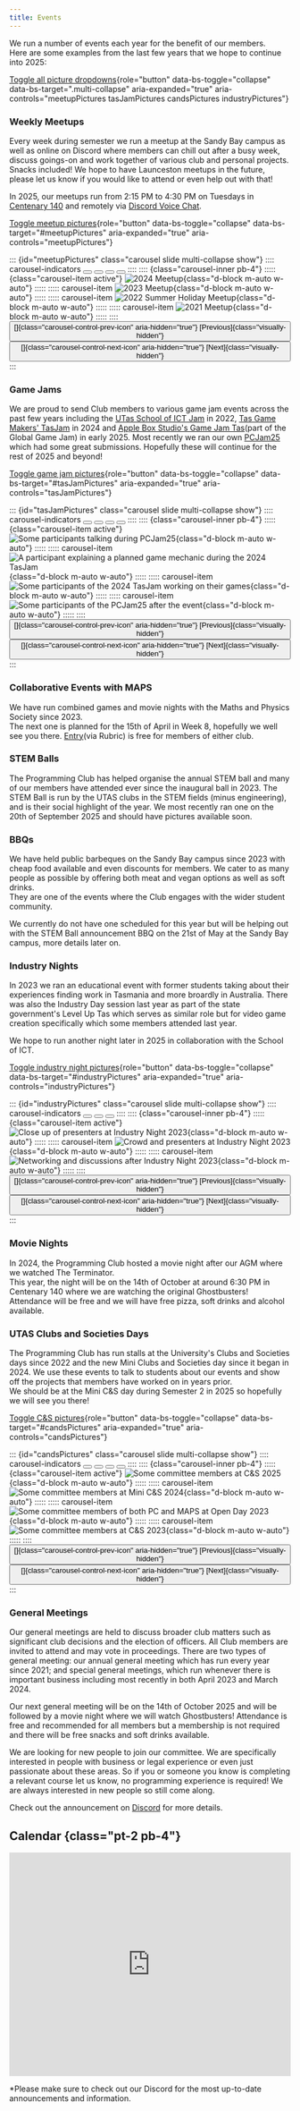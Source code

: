 ```yaml
---
title: Events
---
```

We run a number of events each year for the benefit of our members.\
Here are some examples from the last few years that we hope to continue into 2025:

<!-- TODO: Fix or hide dropdowns with no js -->
<!-- TODO: Support carousels with no js? -->
[Toggle all picture dropdowns](#){role="button" data-bs-toggle="collapse" data-bs-target=".multi-collapse" aria-expanded="true" aria-controls="meetupPictures tasJamPictures candsPictures industryPictures"}

### Weekly Meetups
Every week during semester we run a meetup at the Sandy Bay campus as well as online on Discord where members can chill out after a busy week, discuss goings-on and work together of various club and personal projects. Snacks included!
We hope to have Launceston meetups in the future, please let us know if you would like to attend or even help out with that!

In 2025, our meetups run from 2:15 PM to 4:30 PM on Tuesdays in [Centenary 140](https://maps.utas.edu.au/d/poi/1000554240) and remotely via [Discord Voice Chat](https://discord.com/channels/810048533603680307/816975438332035102).

[Toggle meetup pictures](#meetupPictures){role="button" data-bs-toggle="collapse" data-bs-target="#meetupPictures" aria-expanded="true" aria-controls="meetupPictures"}

::: {id="meetupPictures" class="carousel slide multi-collapse show"}
:::: carousel-indicators
<button type="button" data-bs-target="#meetupPictures" data-bs-slide-to="0" class="active" aria-current="true" aria-label="Slide 1"></button>
<button type="button" data-bs-target="#meetupPictures" data-bs-slide-to="1" aria-label="Slide 2"></button>
<button type="button" data-bs-target="#meetupPictures" data-bs-slide-to="2" aria-label="Slide 3"></button>
<button type="button" data-bs-target="#meetupPictures" data-bs-slide-to="3" aria-label="Slide 4"></button>
::::
:::: {class="carousel-inner pb-4"}
::::: {class="carousel-item active"}
<picture>
  <source srcset="assets/2023-2024/meetup.avif" type="image/avif">
  <source srcset="assets/2023-2024/meetup.webp" type="image/webp">
  ![2024 Meetup](assets/2023-2024/meetup.png){class="d-block m-auto w-auto"}
</picture>
:::::
::::: carousel-item
<picture>
  <source srcset="assets/2022-2023/meetup-2.avif" type="image/avif">
  <source srcset="assets/2022-2023/meetup-2.webp" type="image/webp">
  ![2023 Meetup](assets/2022-2023/meetup-2.png){class="d-block m-auto w-auto"}
</picture>
:::::
::::: carousel-item
<picture>
  <source srcset="assets/2022-2023/holiday-meetup-1.avif" type="image/avif">
  <source srcset="assets/2022-2023/holiday-meetup-1.webp" type="image/webp">
  ![2022 Summer Holiday Meetup](assets/2022-2023/holiday-meetup-1.png){class="d-block m-auto w-auto"}
</picture>
:::::
::::: carousel-item
<picture>
  <source srcset="assets/2021-2022/first_meetup.avif" type="image/avif">
  <source srcset="assets/2021-2022/first_meetup.webp" type="image/webp">
  ![2021 Meetup](assets/2021-2022/first_meetup.png){class="d-block m-auto w-auto"}
</picture>
:::::
::::
<button class="carousel-control-prev" type="button" data-bs-target="#meetupPictures" data-bs-slide="prev">
  []{class="carousel-control-prev-icon" aria-hidden="true"}
  [Previous]{class="visually-hidden"}
</button>
<button class="carousel-control-next" type="button" data-bs-target="#meetupPictures" data-bs-slide="next">
  []{class="carousel-control-next-icon" aria-hidden="true"}
  [Next]{class="visually-hidden"}
</button>
:::

### Game Jams
We are proud to send Club members to various game jam events across the past few years including the [UTas School of ICT Jam](https://itch.io/jam/utas-jam) in 2022, [Tas Game Makers' TasJam](https://itch.io/jam/tasjam-2024) in 2024 and [Apple Box Studio's Game Jam Tas](https://globalgamejam.org/jam-sites/2025/global-game-jam-tasmania)(part of the Global Game Jam) in early 2025.
Most recently we ran our own [PCJam25](https://itch.io/jam/utas-pcjam-2025) which had some great submissions.
Hopefully these will continue for the rest of 2025 and beyond!

[Toggle game jam pictures](#industryPictures){role="button" data-bs-toggle="collapse" data-bs-target="#tasJamPictures" aria-expanded="true" aria-controls="tasJamPictures"}

::: {id="tasJamPictures" class="carousel slide multi-collapse show"}
:::: carousel-indicators
<button type="button" data-bs-target="#tasJamPictures" data-bs-slide-to="0" class="active" aria-current="true" aria-label="Slide 1"></button>
<button type="button" data-bs-target="#tasJamPictures" data-bs-slide-to="1" aria-label="Slide 2"></button>
<button type="button" data-bs-target="#tasJamPictures" data-bs-slide-to="2" aria-label="Slide 3"></button>
<button type="button" data-bs-target="#tasJamPictures" data-bs-slide-to="3" aria-label="Slide 4"></button>
::::
:::: {class="carousel-inner pb-4"}
::::: {class="carousel-item active"}
<picture>
  <source srcset="assets/2024-2025/pcjam25-1.avif" type="image/avif">
  <source srcset="assets/2024-2025/pcjam25-1.webp" type="image/webp">
  ![Some participants talking during PCJam25](assets/2024-2025/pcjam25-1.png){class="d-block m-auto w-auto"}
</picture>
:::::
::::: carousel-item
<picture>
  <source srcset="assets/2023-2024/tasjam-2.avif" type="image/avif">
  <source srcset="assets/2023-2024/tasjam-2.webp" type="image/webp">
  ![A participant explaining a planned game mechanic during the 2024 TasJam](assets/2023-2024/tasjam-2.png){class="d-block m-auto w-auto"}
</picture>
:::::
::::: carousel-item
<picture>
  <source srcset="assets/2023-2024/tasjam-1.avif" type="image/avif">
  <source srcset="assets/2023-2024/tasjam-1.webp" type="image/webp">
  ![Some participants of the 2024 TasJam working on their games](assets/2023-2024/tasjam-1.png){class="d-block m-auto w-auto"}
</picture>
:::::
::::: carousel-item
<picture>
  <source srcset="assets/2024-2025/pcjam25-2.avif" type="image/avif">
  <source srcset="assets/2024-2025/pcjam25-2.webp" type="image/webp">
  ![Some participants of the PCJam25 after the event](assets/2024-2025/pcjam25-2.png){class="d-block m-auto w-auto"}
</picture>
:::::
::::
<button class="carousel-control-prev" type="button" data-bs-target="#tasJamPictures" data-bs-slide="prev">
  []{class="carousel-control-prev-icon" aria-hidden="true"}
  [Previous]{class="visually-hidden"}
</button>
<button class="carousel-control-next" type="button" data-bs-target="#tasJamPictures" data-bs-slide="next">
  []{class="carousel-control-next-icon" aria-hidden="true"}
  [Next]{class="visually-hidden"}
</button>
:::

### Collaborative Events with MAPS
We have run combined games and movie nights with the Maths and Physics Society since 2023.\
The next one is planned for the 15th of April in Week 8, hopefully we well see you there. [Entry](https://campus.hellorubric.com/?eid=34039)(via Rubric) is free for members of either club.

<!-- TODO: Mentioned involved clubs -->
<!-- TODO: Link to Rubric sign up page once up -->
<!-- TODO: Add pictures -->
### STEM Balls
The Programming Club has helped organise the annual STEM ball and many of our members have attended ever since the inaugural ball in 2023.
The STEM Ball is run by the UTAS clubs in the STEM fields (minus engineering), and is their social highlight of the year.
We most recently ran one on the 20th of September 2025 and should have pictures available soon.

### BBQs
We have held public barbeques on the Sandy Bay campus since 2023 with cheap food available and even discounts for members.
We cater to as many people as possible by offering both meat and vegan options as well as soft drinks.\
They are one of the events where the Club engages with the wider student community.

We currently do not have one scheduled for this year but will be helping out with the STEM Ball announcement BBQ on the 21st of May at the Sandy Bay campus, more details later on.

### Industry Nights
In 2023 we ran an educational event with former students taking about their experiences finding work in Tasmania and more broardly in Australia.
There was also the Industry Day session last year as part of the state government's Level Up Tas which serves as similar role but for video game creation specifically which some members attended last year.

We hope to run another night later in 2025 in collaboration with the School of ICT.

[Toggle industry night pictures](#industryPictures){role="button" data-bs-toggle="collapse" data-bs-target="#industryPictures" aria-expanded="true" aria-controls="industryPictures"}

::: {id="industryPictures" class="carousel slide multi-collapse show"}
:::: carousel-indicators
<button type="button" data-bs-target="#industryPictures" data-bs-slide-to="0" class="active" aria-current="true" aria-label="Slide 1"></button>
<button type="button" data-bs-target="#industryPictures" data-bs-slide-to="1" aria-label="Slide 2"></button>
<button type="button" data-bs-target="#industryPictures" data-bs-slide-to="2" aria-label="Slide 3"></button>
::::
:::: {class="carousel-inner pb-4"}
::::: {class="carousel-item active"}
<picture>
  <source srcset="assets/2022-2023/industry-night-2.avif" type="image/avif">
  <source srcset="assets/2022-2023/industry-night-2.webp" type="image/webp">
  ![Close up of presenters at Industry Night 2023](assets/2022-2023/industry-night-2.png){class="d-block m-auto w-auto"}
</picture>
:::::
::::: carousel-item
<picture>
  <source srcset="assets/2022-2023/industry-night-1.avif" type="image/avif">
  <source srcset="assets/2022-2023/industry-night-1.webp" type="image/webp">
  ![Crowd and presenters at Industry Night 2023](assets/2022-2023/industry-night-1.png){class="d-block m-auto w-auto"}
</picture>
:::::
::::: carousel-item
<picture>
  <source srcset="assets/2022-2023/industry-night-4.avif" type="image/avif">
  <source srcset="assets/2022-2023/industry-night-4.webp" type="image/webp">
  ![Networking and discussions after Industry Night 2023](assets/2022-2023/industry-night-4.png){class="d-block m-auto w-auto"}
</picture>
:::::
::::
<button class="carousel-control-prev" type="button" data-bs-target="#industryPictures" data-bs-slide="prev">
  []{class="carousel-control-prev-icon" aria-hidden="true"}
  [Previous]{class="visually-hidden"}
</button>
<button class="carousel-control-next" type="button" data-bs-target="#industryPictures" data-bs-slide="next">
  []{class="carousel-control-next-icon" aria-hidden="true"}
  [Next]{class="visually-hidden"}
</button>
:::

### Movie Nights
In 2024, the Programming Club hosted a movie night after our AGM where we watched The Terminator.\
This year, the night will be on the 14th of October at around 6:30 PM in Centenary 140 where we are watching the original Ghostbusters!
Attendance will be free and we will have free pizza, soft drinks and alcohol available.

### UTAS Clubs and Societies Days
The Programming Club has run stalls at the University's Clubs and Societies days since 2022 and the new Mini Clubs and Societies day since it began in 2024.
We use these events to talk to students about our events and show off the projects that members have worked on in years prior.\
We should be at the Mini C&S day during Semester 2 in 2025 so hopefully we will see you there!

[Toggle C&S pictures](#meetupPictures){role="button" data-bs-toggle="collapse" data-bs-target="#candsPictures" aria-expanded="true" aria-controls="candsPictures"}

::: {id="candsPictures" class="carousel slide multi-collapse show"}
:::: carousel-indicators
<button type="button" data-bs-target="#candsPictures" data-bs-slide-to="0" class="active" aria-current="true" aria-label="Slide 1"></button>
<button type="button" data-bs-target="#candsPictures" data-bs-slide-to="1" aria-label="Slide 2"></button>
<button type="button" data-bs-target="#candsPictures" data-bs-slide-to="2" aria-label="Slide 3"></button>
<button type="button" data-bs-target="#candsPictures" data-bs-slide-to="3" aria-label="Slide 4"></button>
::::
:::: {class="carousel-inner pb-4"}
::::: {class="carousel-item active"}
<picture>
  <source srcset="assets/2024-2025/c&s.avif" type="image/avif">
  <source srcset="assets/2024-2025/c&s.webp" type="image/webp">
  ![Some committee members at C&S 2025](assets/2024-2025/c&s.png){class="d-block m-auto w-auto"}
</picture>
:::::
::::: carousel-item
<picture>
  <source srcset="assets/2023-2024/mini-c&s.avif" type="image/avif">
  <source srcset="assets/2023-2024/mini-c&s.webp" type="image/webp">
  ![Some committee members at Mini C&S 2024](assets/2023-2024/mini-c&s.png){class="d-block m-auto w-auto"}
</picture>
:::::
::::: carousel-item
<picture>
  <source srcset="assets/2022-2023/open-day.avif" type="image/avif">
  <source srcset="assets/2022-2023/open-day.webp" type="image/webp">
  ![Some committee members of both PC and MAPS at Open Day 2023](assets/2022-2023/open-day.png){class="d-block m-auto w-auto"}
</picture>
:::::
::::: carousel-item
<picture>
  <source srcset="assets/2022-2023/c&s-1-cropped.avif" type="image/avif">
  <source srcset="assets/2022-2023/c&s-1-cropped.webp" type="image/webp">
  ![Some committee members at C&S 2023](assets/2022-2023/c&s-1-cropped.png){class="d-block m-auto w-auto"}
</picture>
:::::
::::
<button class="carousel-control-prev" type="button" data-bs-target="#candsPictures" data-bs-slide="prev">
  []{class="carousel-control-prev-icon" aria-hidden="true"}
  [Previous]{class="visually-hidden"}
</button>
<button class="carousel-control-next" type="button" data-bs-target="#candsPictures" data-bs-slide="next">
  []{class="carousel-control-next-icon" aria-hidden="true"}
  [Next]{class="visually-hidden"}
</button>
:::

<!-- TODO: Release SGM and AGM minutes -->
### General Meetings
Our general meetings are held to discuss broader club matters such as significant club decisions and the election of officers.
All Club members are invited to attend and may vote in proceedings.
There are two types of general meeting: our annual general meeting which has run every year since 2021;
and special general meetings, which run whenever there is important business including most recently in both April 2023 and March 2024.

Our next general meeting will be on the 14th of October 2025 and will be followed by a movie night where we will watch Ghostbusters!
Attendance is free and recommended for all members but a membership is not required and there will be free snacks and soft drinks available.

We are looking for new people to join our committee. We are specifically interested in people with business or legal experience or even just passionate about these areas.
So if you or someone you know is completing a relevant course let us know, no programming experience is required!
We are always interested in new people so still come along.

Check out the announcement on [Discord](https://discord.gg/fQmkjhmd) for more details.

## Calendar {class="pt-2 pb-4"}

<iframe style="border-width:0; width: 100%; height: 400px; border: 0;"
        src="https://calendar.google.com/calendar/embed?height=400&wkst=1&ctz=Australia%2FHobart&showCalendars=0&title=Programming%20Club%20Calendar&src=NjkxYmM0OWYyZjQ1ODU2OGM0YjUzMGZlMDY2NjczMTdjZjE5NGEzYjJmMmM2MDEwMTFkYzNjYzg5ZGVjYzU2NEBncm91cC5jYWxlbmRhci5nb29nbGUuY29t&src=OGI3OGYyYzY2OTNhOWI5NjE4MzBhMTAzN2MwMmIyMmE0YWZiMzUxM2VhYjg2YTIxNGVmMDRjYjg0ODNiNGRkMEBncm91cC5jYWxlbmRhci5nb29nbGUuY29t&color=%23B39DDB&color=%23039BE5" 
        scrolling="no"></iframe>

*Please make sure to check out our Discord for the most up-to-date announcements and information.
